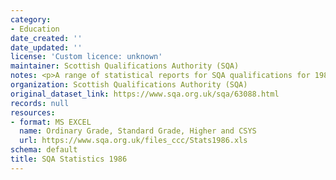```yaml
---
category:
- Education
date_created: ''
date_updated: ''
license: 'Custom licence: unknown'
maintainer: Scottish Qualifications Authority (SQA)
notes: <p>A range of statistical reports for SQA qualifications for 1986.</p>
organization: Scottish Qualifications Authority (SQA)
original_dataset_link: https://www.sqa.org.uk/sqa/63088.html
records: null
resources:
- format: MS EXCEL
  name: Ordinary Grade, Standard Grade, Higher and CSYS
  url: https://www.sqa.org.uk/files_ccc/Stats1986.xls
schema: default
title: SQA Statistics 1986
---
```

